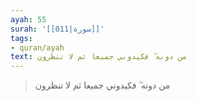 ```yaml
---
ayah: 55
surah: '[[011|سورة]]'
tags:
- quran/ayah
text: من دونه ۖ فكيدوني جميعا ثم لا تنظرون
---
```

> من دونه ۖ فكيدوني جميعا ثم لا تنظرون
